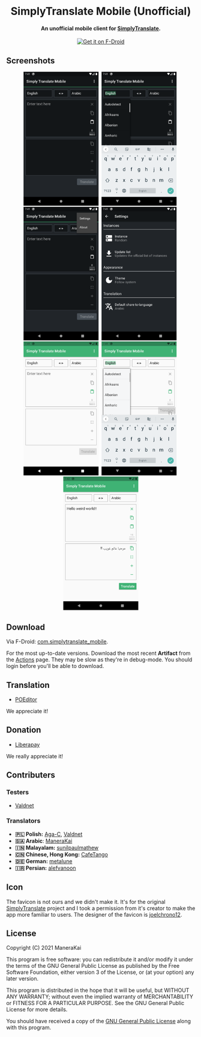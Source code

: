 
<p align="center">
  <a href="https://github.com/ManeraKai/simplytranslate_mobile">
      <img alt="" title="SimplyTranslate Mobile" src="https://github.com/ManeraKai/simplytranslate_mobile/blob/main/fastlane/metadata/android/en-US/images/icon.png" width="144">
  </a>
</p>
<h1 align="center">SimplyTranslate Mobile (Unofficial)</h1>

<h4 align="center">An unofficial mobile client for <a href="https://simple-web.org/projects/simplytranslate.html">SimplyTranslate</a>.</h4>


<p align="center">
  <a href="https://f-droid.org/en/packages/com.simplytranslate_mobile/">
    <img src="https://fdroid.gitlab.io/artwork/badge/get-it-on.png"
       alt="Get it on F-Droid"
       height="80">
   </a>
</p>

## Screenshots
<div align=center>
<img src="fastlane/metadata/android/en-US/images/phoneScreenshots/1.png" alt="drawing" width="200"/>&nbsp
<img src="fastlane/metadata/android/en-US/images/phoneScreenshots/2.png" alt="drawing" width="200"/>&nbsp
<img src="fastlane/metadata/android/en-US/images/phoneScreenshots/3.png" alt="drawing" width="200"/>&nbsp
<img src="fastlane/metadata/android/en-US/images/phoneScreenshots/4.png" alt="drawing" width="200"/>&nbsp
<img src="fastlane/metadata/android/en-US/images/phoneScreenshots/5.png" alt="drawing" width="200"/>&nbsp
<img src="fastlane/metadata/android/en-US/images/phoneScreenshots/6.png" alt="drawing" width="200"/>&nbsp
<img src="fastlane/metadata/android/en-US/images/phoneScreenshots/7.png" alt="drawing" width="200"/>
</div>

## Download
Via F-Droid: [com.simplytranslate_mobile](https://f-droid.org/en/packages/com.simplytranslate_mobile/).

For the most up-to-date versions. Download the most recent **Artifact** from the [Actions](https://github.com/ManeraKai/simplytranslate_mobile/actions) page. They may be slow as they're in debug-mode. You should login before you'll be able to download.


## Translation
- [POEditor](https://poeditor.com/join/project?hash=rV8CGr8NPj)

We appreciate it!

## Donation

 - [Liberapay](https://liberapay.com/simplytranslate_mobile)

We really appreciate it!

## Contributers

### Testers
- [Valdnet](https://github.com/Valdnet)

### Translators

- **🇵🇱 Polish:** [Aga-C](https://github.com/Aga-C), [Valdnet](https://github.com/Valdnet)
- **🇸🇦 Arabic**: [ManeraKai](https://github.com/ManeraKai)
- **🇮🇳 Malayalam:** [sunilpaulmathew](https://github.com/sunilpaulmathew)
- **🇨🇳 Chinese, Hong Kong:** [CafeTango](https://github.com/CafeTango)
- **🇩🇪 German:** [metalune](https://metalune.xyz/)
- **🇮🇷 Persian:** [alefvanoon](https://alefvanoon.xyz/)


## Icon
The favicon is not ours and we didn't make it. It's for the original [SimplyTranslate](https://simplytranslate.org/) project and I took a permission from it's creator to make the app more familiar to users. The designer of the favicon is [joelchrono12](https://joelchrono12.ml/).

## License
Copyright (C) 2021 ManeraKai

This program is free software: you can redistribute it and/or modify it under the terms of the GNU General Public License as published by the Free Software Foundation, either version 3 of the License, or (at your option) any later version.

This program is distributed in the hope that it will be useful, but WITHOUT ANY WARRANTY; without even the implied warranty of MERCHANTABILITY or FITNESS FOR A PARTICULAR PURPOSE. See the GNU General Public License for more details.

You should have received a copy of the [GNU General Public License](https://www.gnu.org/licenses/) along with this program.
